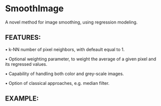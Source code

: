 
# SmoothImage

A novel method for image smoothing, using regression modeling.

## FEATURES:

•	k-NN number of pixel neighbors, with defeault equal to 1.

•	Optional weighting parameter, to weight the average of a given pixel and its regressed values.

•	Capability of handling both color and grey-scale images.

•	Option of classical approaches, e.g. median filter.

## EXAMPLE: 
